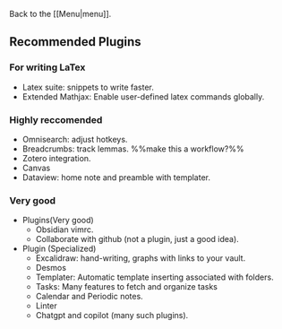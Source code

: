 Back to the [[Menu|menu]].
## Recommended Plugins
### For writing LaTex
- Latex suite: snippets to write faster.
- Extended Mathjax: Enable user-defined latex commands globally.
### Highly reccomended
- Omnisearch: adjust hotkeys.
- Breadcrumbs: track lemmas. %%make this a workflow?%%
- Zotero integration.
- Canvas
- Dataview: home note and preamble with templater.
### Very good
- Plugins(Very good)
	- Obsidian vimrc.
	- Collaborate with github (not a plugin, just a good idea).
- Plugin (Specialized)
	- Excalidraw: hand-writing, graphs with links to your vault.
	- Desmos
	- Templater: Automatic template inserting associated with folders.
	- Tasks: Many features to fetch and organize tasks
	- Calendar and Periodic notes.
	- Linter
	- Chatgpt and copilot (many such plugins).

